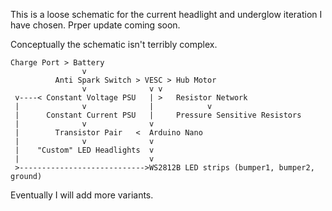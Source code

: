 This is a loose schematic for the current headlight and underglow iteration I have chosen. Prper update coming soon.

Conceptually the schematic isn't terribly complex.
```
Charge Port > Battery
                v
          Anti Spark Switch > VESC > Hub Motor
                v              v v
 v----< Constant Voltage PSU   | >   Resistor Network
 |              v              |            v
 |      Constant Current PSU   |     Pressure Sensitive Resistors
 |              v              v
 |        Transistor Pair   <  Arduino Nano
 |              v              v
 |    "Custom" LED Headlights  v
 |                             v
 >---------------------------->WS2812B LED strips (bumper1, bumper2, ground)
```
Eventually I will add more variants.
